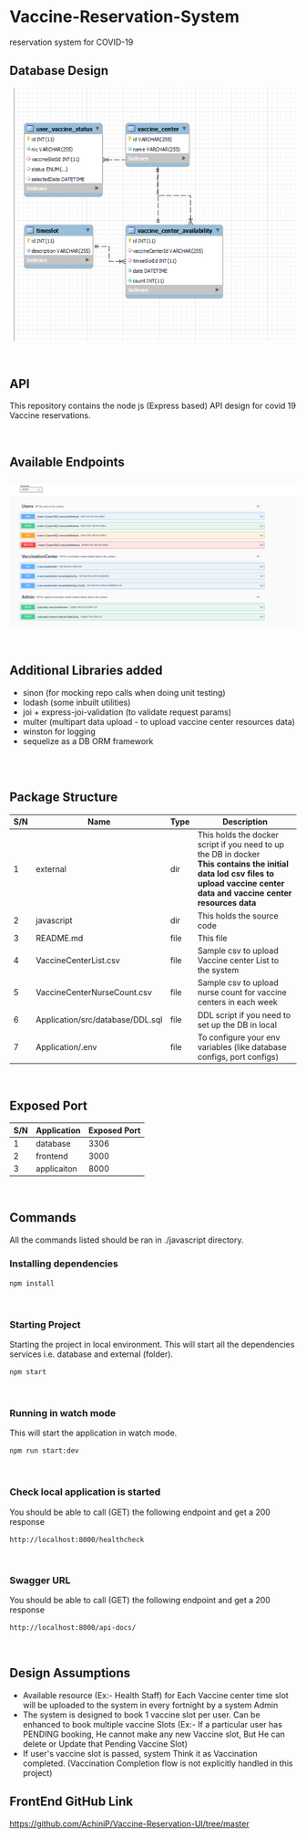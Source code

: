 # Vaccine-Reservation-System
reservation system for COVID-19

## Database Design

![alt text](external/Capture.PNG "ER Diagram")

<br>

## API

This repository contains the node js (Express based) API design for covid 19 Vaccine reservations.

<br>

## Available Endpoints

![alt text](external/endpoints.PNG "ER Diagram")

<br>

## Additional Libraries added
- sinon (for mocking repo calls when doing unit testing)
- lodash (some inbuilt utilities)
- joi + express-joi-validation (to validate request params)
- multer (multipart data upload - to upload vaccine center resources data)
- winston for logging
- sequelize as a DB ORM framework
<br>
<br>

## Package Structure
| S/N | Name | Type | Description |
|-----|------|------|-------------|
| 1 | external | dir | This holds the docker script if you need to up the DB in docker<br><b>This contains the initial data lod csv files to upload vaccine center data and vaccine center resources data</b>
| 2 | javascript | dir | This holds the source code |
| 3 | README.md | file | This file |
| 4 | VaccineCenterList.csv | file | Sample csv to upload Vaccine center List to the system |
| 5 | VaccineCenterNurseCount.csv | file | Sample csv to upload nurse count for vaccine centers in each week |
| 6 | Application/src/database/DDL.sql | file | DDL script if you need to set up the DB in local |
| 7 | Application/.env | file | To configure your env variables (like database configs, port configs) |

<br>

## Exposed Port
| S/N | Application | Exposed Port |
|-----|-------------|--------------|
| 1 | database | 3306 |
| 2 | frontend | 3000 |
| 3 | applicaiton | 8000 |
<br>

## Commands
All the commands listed should be ran in ./javascript directory.

### Installing dependencies
```bash
npm install
```

<br>

### Starting Project
Starting the project in local environment.
This will start all the dependencies services i.e. database and external (folder).
```bash
npm start
```

<br>

### Running in watch mode
This will start the application in watch mode.
```bash
npm run start:dev
```

<br>

### Check local application is started
You should be able to call (GET) the following endpoint and get a 200 response

```
http://localhost:8000/healthcheck
```

<br>

### Swagger URL
You should be able to call (GET) the following endpoint and get a 200 response

```
http://localhost:8000/api-docs/
```

<br>

## Design Assumptions

- Available resource (Ex:- Health Staff) for Each Vaccine center time slot will be uploaded to the system in every fortnight by a system Admin
- The system is designed to book 1 vaccine slot per user. Can be enhanced to book multiple vaccine Slots (Ex:- If a particular user has PENDING booking, He cannot make any new Vaccine slot, But He can delete or Update that Pending Vaccine Slot)
- If user's vaccine slot is passed, system Think it as Vaccination completed. (Vaccination Completion flow is not explicitly handled in this project)

## FrontEnd GitHub Link

https://github.com/AchiniP/Vaccine-Reservation-UI/tree/master
